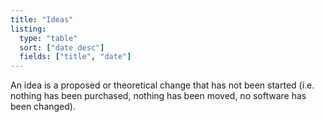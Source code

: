 ```yaml
---
title: "Ideas"
listing:
  type: "table"
  sort: ["date desc"]
  fields: ["title", "date"]
---
```


An idea is a proposed or theoretical change that has not been started (i.e. nothing has
been purchased, nothing has been moved, no software has been changed).
